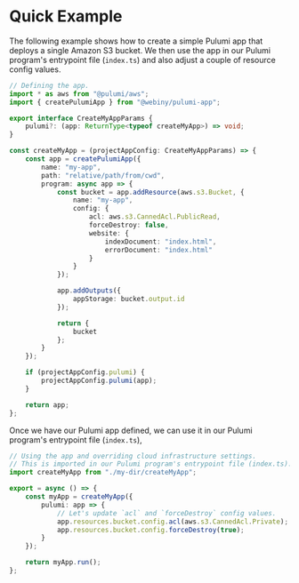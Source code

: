 # Quick Example

The following example shows how to create a simple Pulumi app that deploys a single Amazon S3 bucket. We then use the app in our Pulumi program's entrypoint file (`index.ts`) and also adjust a couple of resource config values.  

```ts
// Defining the app.
import * as aws from "@pulumi/aws";
import { createPulumiApp } from "@webiny/pulumi-app";

export interface CreateMyAppParams {
    pulumi?: (app: ReturnType<typeof createMyApp>) => void;
}

const createMyApp = (projectAppConfig: CreateMyAppParams) => {
    const app = createPulumiApp({
        name: "my-app",
        path: "relative/path/from/cwd",
        program: async app => {
            const bucket = app.addResource(aws.s3.Bucket, {
                name: "my-app",
                config: {
                    acl: aws.s3.CannedAcl.PublicRead,
                    forceDestroy: false,
                    website: {
                        indexDocument: "index.html",
                        errorDocument: "index.html"
                    }
                }
            });

            app.addOutputs({
                appStorage: bucket.output.id
            });

            return {
                bucket
            };
        }
    });

    if (projectAppConfig.pulumi) {
        projectAppConfig.pulumi(app);
    }

    return app;
};
```

Once we have our Pulumi app defined, we can use it in our Pulumi program's entrypoint file (`index.ts`),

```ts
// Using the app and overriding cloud infrastructure settings.
// This is imported in our Pulumi program's entrypoint file (index.ts).
import createMyApp from "./my-dir/createMyApp";

export = async () => {
    const myApp = createMyApp({
        pulumi: app => {
            // Let's update `acl` and `forceDestroy` config values.
            app.resources.bucket.config.acl(aws.s3.CannedAcl.Private);
            app.resources.bucket.config.forceDestroy(true);
        }
    });

    return myApp.run();
};

```
